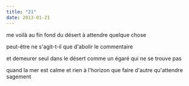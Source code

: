 ```yaml
---
title: "21"
date: 2013-01-21
---
```


me voilà au fin fond du désert
à attendre
quelque chose

peut-être ne s'agit-t-il que d'abolir le commentaire

et demeurer seul dans le désert
comme un égaré qui ne se trouve pas

quand la mer est calme et rien à l'horizon
que faire d'autre qu'attendre sagement
